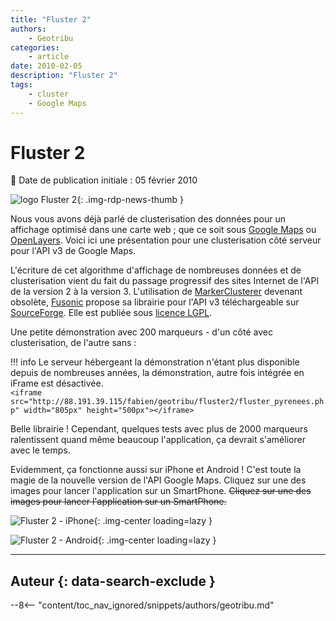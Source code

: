 ```yaml
---
title: "Fluster 2"
authors:
    - Geotribu
categories:
    - article
date: 2010-02-05
description: "Fluster 2"
tags:
    - cluster
    - Google Maps
---
```


# Fluster 2

:calendar: Date de publication initiale : 05 février 2010

![logo Fluster 2](https://cdn.geotribu.fr/img/logos-icones/logiciels_librairies/fluster2_logo.png "logo Fluster 2"){: .img-rdp-news-thumb }

Nous vous avons déjà parlé de clusterisation des données pour un affichage optimisé dans une carte web ; que ce soit sous [Google Maps](http://geotribu.net/node/125) ou [OpenLayers](http://geotribu.net/node/90). Voici ici une présentation pour une clusterisation côté serveur pour l'API v3 de Google Maps.

L'écriture de cet algorithme d'affichage de nombreuses données et de clusterisation vient du fait du passage progressif des sites Internet de l'API de la version 2 à la version 3. L'utilisation de [MarkerClusterer](http://code.google.com/p/gmaps-utility-library-dev/) devenant obsolète, [Fusonic](http://www.fusonic.net/) propose sa librairie pour l'API v3 téléchargeable sur [SourceForge](http://sourceforge.net/projects/fluster/). Elle est publiée sous [licence LGPL](http://www.gnu.org/licenses/lgpl.html).

Une petite démonstration avec 200 marqueurs - d'un côté avec clusterisation, de l'autre sans :

!!! info
    Le serveur hébergeant la démonstration n'étant plus disponible depuis de nombreuses années, la démonstration, autre fois intégrée en iFrame est désactivée.  
    `<iframe src="http://88.191.39.115/fabien/geotribu/fluster2/fluster_pyrenees.php" width="805px" height="500px"></iframe>`

Belle librairie ! Cependant, quelques tests avec plus de 2000 marqueurs ralentissent quand même beaucoup l'application, ça devrait s'améliorer avec le temps.

Evidemment, ça fonctionne aussi sur iPhone et Android ! C'est toute la magie de la nouvelle version de l'API Google Maps. Cliquez sur une des images pour lancer l'application sur un SmartPhone.
~~Cliquez sur une des images pour lancer l'application sur un SmartPhone.~~

![Fluster 2 - iPhone](https://cdn.geotribu.fr/img/articles-blog-rdp/articles/2010/fluster2_iphone.png "Fluster 2 - iPhone"){: .img-center loading=lazy }

![Fluster 2 - Android](https://cdn.geotribu.fr/img/articles-blog-rdp/articles/2010/fluster2_android.png "Fluster 2 - Android"){: .img-center loading=lazy }

----

## Auteur {: data-search-exclude }

--8<-- "content/toc_nav_ignored/snippets/authors/geotribu.md"
